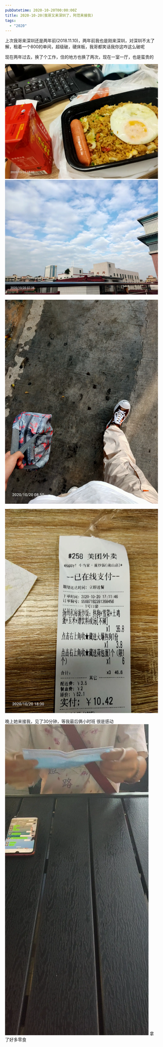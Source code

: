 ```yaml
---
pubDatetime: 2020-10-20T00:00:00Z
title: 2020-10-20(我哥又来深圳了，阿范来接我)
tags:
  - "2020"
---
```


上次我哥来深圳还是两年前(2018.11.10)，两年前我也是刚来深圳，对深圳不太了解，租着一个800的单间，超级破，硬床板，我哥都笑话我你这咋这么破呢

现在两年过去，换了个工作，住的地方也换了两次，现在一室一厅，也是蛮贵的

![](../../img/6904315-9b0d46231667c4f7.jpg)
![](../../img/6904315-29413dbfb7b50ab4.jpg)

![](../../img/6904315-3bd643c11c100339.jpg)

![](../../img/6904315-31599de3e8e312db.jpg)


晚上她来接我，见了30分钟，等我最后俩小时班
很是感动
![](../../img/6904315-02c2ed658d1d3815.jpg)
拿了好多零食

